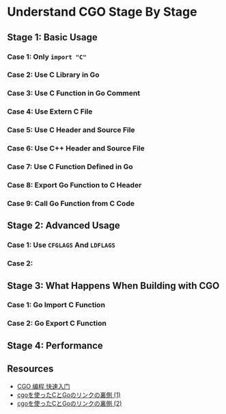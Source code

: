 # Understand CGO Stage By Stage

## Stage 1: Basic Usage

### Case 1: Only `import "C"`

### Case 2: Use C Library in Go

### Case 3: Use C Function in Go Comment

### Case 4: Use Extern C File

### Case 5: Use C Header and Source File

### Case 6: Use C++ Header and Source File

### Case 7: Use C Function Defined in Go

### Case 8: Export Go Function to C Header

### Case 9: Call Go Function from C Code

## Stage 2: Advanced Usage

### Case 1: Use `CFGLAGS` And `LDFLAGS`

### Case 2:


## Stage 3: What Happens When Building with CGO 

### Case 1: Go Import C Function

### Case 2: Go Export C Function


## Stage 4: Performance

## Resources

- [CGO 编程 快速入门](https://books.studygolang.com/advanced-go-programming-book/ch2-cgo/ch2-01-hello-cgo.html)
- [cgoを使ったCとGoのリンクの裏側 (1)](https://qiita.com/yugui/items/e71d3d0b3d654a110188)
- [cgoを使ったCとGoのリンクの裏側 (2)](https://qiita.com/yugui/items/cc490d080e0297251090)
